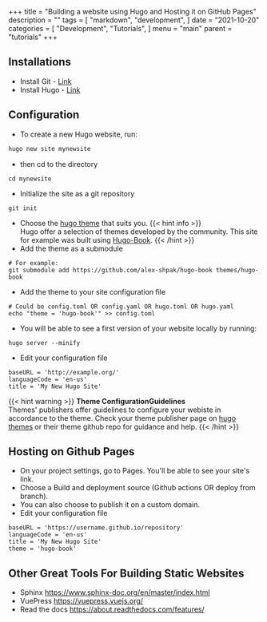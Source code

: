 +++
title = "Building a website using Hugo and Hosting it on GitHub Pages"
description = ""
tags = [
    "markdown",
    "development",
]
date = "2021-10-20"
categories = [
    "Development",
    "Tutorials",
]
menu = "main"
parent = "tutorials"
+++

## Installations
- Install Git - [Link](https://git-scm.com/book/en/v2/Getting-Started-Installing-Git)
- Install Hugo - [Link](https://gohugo.io/installation/)

## Configuration
- To create a new Hugo website, run:
```bash
hugo new site mynewsite
```
- then cd to the directory
```shell
cd mynewsite
```
- Initialize the site as a git repository
```shell
git init
```
- Choose the [hugo theme](https://themes.gohugo.io/) that suits you. 
{{< hint info >}}  
Hugo offer a selection of themes developed by the community. This site for example was built using [Hugo-Book](https://github.com/alex-shpak/hugo-book).
{{< /hint >}}
- Add the theme as a submodule
```shell
# For example:
git submodule add https://github.com/alex-shpak/hugo-book themes/hugo-book
```
- Add the theme to your site configuration file
```shell
# Could be config.toml OR config.yaml OR hugo.toml OR hugo.yaml
echo "theme = 'hugo-book'" >> config.toml
```
- You will be able to see a first version of your website locally by running:
```shell
hugo server --minify 
```
- Edit your configuration file
```shell
baseURL = 'http://example.org/'
languageCode = 'en-us'
title = 'My New Hugo Site'
```

{{< hint warning >}}
**Theme ConfigurationGuidelines**  
Themes' publishers offer guidelines to configure your webiste in accordance to the theme. Check your theme publisher page on [hugo themes](https://themes.gohugo.io/) or their theme github repo for guidance and help.
{{< /hint >}}

## Hosting on Github Pages
- On your project settings, go to Pages. You'll be able to see your site's link.
- Choose a Build and deployment source (Github actions OR deploy from branch).
- You can also choose to publish it on a custom domain.
- Edit your configuration file
```shell
baseURL = 'https://username.github.io/repository'
languageCode = 'en-us'
title = 'My New Hugo Site'
theme = 'hugo-book'
```


## Other Great Tools For Building Static Websites
- Sphinx https://www.sphinx-doc.org/en/master/index.html
- VuePress https://vuepress.vuejs.org/
- Read the docs https://about.readthedocs.com/features/